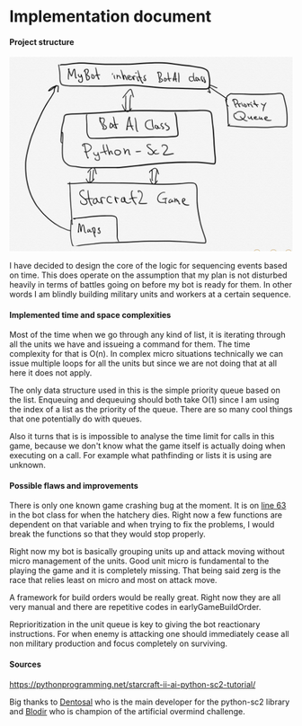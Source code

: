 # Implementation document

#### Project structure

![screenshot of rough structure](https://github.com/rescawen/Wenlei-Dai-sc2bot-tiralabra/blob/master/Dokumentaatio/Screenshots/IMG_0075.jpg)

I have decided to design the core of the logic for sequencing events based on time. This does operate on the assumption that my plan is not disturbed heavily in terms of battles going on before my bot is ready for them. In other words I am blindly building military units and workers at a certain sequence. 

#### Implemented time and space complexities

Most of the time when we go through any kind of list, it is iterating through all the units we have and issueing a command for them. The time complexity for that is O(n). In complex micro situations technically we can issue multiple loops for all the units but since we are not doing that at all here it does not apply. 

The only data structure used in this is the simple priority queue based on the list. Enqueuing and dequeuing should both take O(1) since I am using the index of a list as the priority of the queue. There are so many cool things that one potentially do with queues. 

Also it turns that is is impossible to analyse the time limit for calls in this game, because we don't know what the game itself is actually doing when executing on a call. For example what pathfinding or lists it is using are unknown.

#### Possible flaws and improvements

There is only one known game crashing bug at the moment. It is on [line 63](https://github.com/rescawen/Wenlei-Dai-sc2bot-tiralabra/blob/master/bot/main.py#L63) in the bot class for when the hatchery dies. Right now a few functions are dependent on that variable and when trying to fix the problems, I would break the functions so that they would stop properly.

Right now my bot is basically grouping units up and attack moving without micro management of the units. Good unit micro is fundamental to the playing the game and it is completely missing. That being said zerg is the race that relies least on micro and most on attack move. 

A framework for build orders would be really great. Right now they are all very manual and there are repetitive codes in earlyGameBuildOrder.

Reprioritization in the unit queue is key to giving the bot reactionary instructions. For when enemy is attacking one should immediately cease all non military production and focus completely on surviving.

#### Sources

https://pythonprogramming.net/starcraft-ii-ai-python-sc2-tutorial/

Big thanks to [Dentosal](https://github.com/Dentosal) who is the main developer for the python-sc2 library and [Blodir](https://github.com/Blodir) who is champion of the artificial overmind challenge. 



